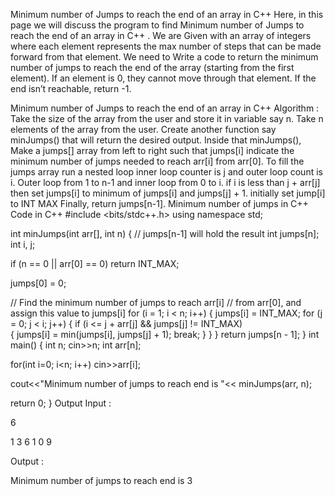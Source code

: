 Minimum number of Jumps to reach the end of an array in C++
Here, in this page we will discuss the program to find Minimum number of Jumps to reach the end of an array in C++ . We are Given with an array of integers where each element represents the max number of steps that can be made forward from that element. We need to Write a code to return the minimum number of jumps to reach the end of the array (starting from the first element). If an element is 0, they cannot move through that element. If the end isn’t reachable, return -1.

Minimum number of Jumps to reach the end of an array in C++
Algorithm :
Take the size of the array from the user and store it in variable say n.
Take n elements of the array from the user.
Create another function say minJumps() that will return the desired output.
Inside that minJumps(), Make a jumps[] array from left to right such that jumps[i] indicate the minimum number of jumps needed to reach arr[i] from arr[0].
To fill the jumps array run a nested loop inner loop counter is j and outer loop count is i.
Outer loop from 1 to n-1 and inner loop from 0 to i.
if i is less than j + arr[j] then set jumps[i] to minimum of jumps[i] and jumps[j] + 1. initially set jump[i] to INT MAX
Finally, return jumps[n-1].
Minimum number of jumps in C++
Code in C++
#include <bits/stdc++.h>
using namespace std;

int minJumps(int arr[], int n)
{
  // jumps[n-1] will hold the result
  int jumps[n];
  int i, j;

  if (n == 0 || arr[0] == 0)
    return INT_MAX;

  jumps[0] = 0;

  // Find the minimum number of jumps to reach arr[i]
  // from arr[0], and assign this value to jumps[i]
  for (i = 1; i < n; i++) {
    jumps[i] = INT_MAX;
    for (j = 0; j < i; j++) {
      if (i <= j + arr[j] && jumps[j] != INT_MAX)  
           { 
               jumps[i] = min(jumps[i], jumps[j] + 1); 
               break; 
           } 
        } 
    } 
   return jumps[n - 1]; 
 } 
int main() 
{ 
   int n; 
   cin>>n;
   int arr[n];

   for(int i=0; i<n; i++) cin>>arr[i];

   cout<<"Minimum number of jumps to reach end is "<< minJumps(arr, n);

   return 0;
}
Output
Input :

6

1 3 6 1 0 9

Output :

Minimum number of jumps to reach end is 3
